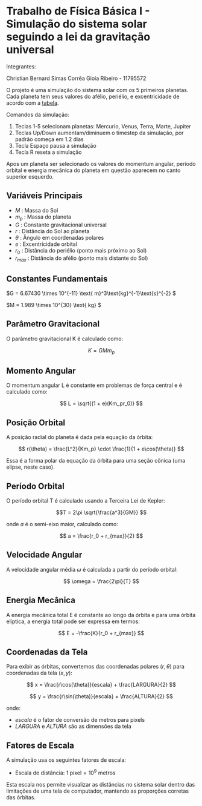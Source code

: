 # Trabalho de Física Básica I - Simulação do sistema solar seguindo a lei da gravitação universal 

Integrantes:

Christian Bernard Simas Corrêa Gioia Ribeiro - 11795572

O projeto é uma simulação do sistema solar com os 5 primeiros planetas. Cada planeta tem seus valores
do afélio, periélio, e excentricidade de acordo com a [tabela](https://nssdc.gsfc.nasa.gov/planetary/factsheet/).

Comandos da simulação:

1. Teclas 1-5 selecionam planetas: Mercurio, Venus, Terra, Marte, Jupiter
2. Teclas Up/Down aumentam/diminuem o timestep da simulação, por padrão começa em 1.2 dias
3. Tecla Espaço pausa a simulação
4. Tecla R reseta a simulação

Apos um planeta ser selecionado os valores do momentum angular, período orbital e energia mecânica do planeta em questão aparecem no canto superior esquerdo.

## Variáveis Principais

- $M$ : Massa do Sol
- $m_p$ : Massa do planeta
- $G$ : Constante gravitacional universal
- $r$ : Distância do Sol ao planeta
- $\theta$ : Ângulo em coordenadas polares
- $e$ : Excentricidade orbital
- $r_0$ : Distância do periélio (ponto mais próximo ao Sol)
- $r_{max}$ : Distância do afélio (ponto mais distante do Sol)

## Constantes Fundamentais

$G = 6.67430 \times 10^{-11} \text{ m}^3\text{kg}^{-1}\text{s}^{-2} $

$M = 1.989 \times 10^{30} \text{ kg} $

## Parâmetro Gravitacional

O parâmetro gravitacional K é calculado como:

$$
K = GMm_p
$$

## Momento Angular

O momentum angular L é constante em problemas de força central e é calculado como:

$$
L = \sqrt{(1 + e)(Km_pr_0)}
$$

## Posição Orbital

A posição radial do planeta é dada pela equação da órbita:

$$
r(\theta) = \frac{L^2}{Km_p} \cdot \frac{1}{1 + e\cos(\theta)}
$$

Essa é a forma polar da equação da órbita para uma seção cônica (uma elipse, neste caso).

## Período Orbital

O período orbital T é calculado usando a Terceira Lei de Kepler:

$$T = 2\pi \sqrt{\frac{a^3}{GM}} $$

onde $a$ é o semi-eixo maior, calculado como:

$$
a = \frac{r_0 + r_{max}}{2}
$$

## Velocidade Angular

A velocidade angular média $\omega$ é calculada a partir do período orbital:

$$
\omega = \frac{2\pi}{T}
$$

## Energia Mecânica

A energia mecânica total E é constante ao longo da órbita e para uma órbita elíptica, a energia total pode ser expressa em termos:

$$
E = -\frac{K}{r_0 + r_{max}}
$$

## Coordenadas da Tela

Para exibir as órbitas, convertemos das coordenadas polares $(r,\theta)$ para coordenadas da tela $(x,y)$:

$$
x = \frac{r\cos(\theta)}{escala} + \frac{LARGURA}{2}
$$

$$
y = \frac{r\sin(\theta)}{escala} + \frac{ALTURA}{2}
$$

onde:
- $escala$ é o fator de conversão de metros para pixels
- $LARGURA$ e $ALTURA$ são as dimensões da tela

## Fatores de Escala

A simulação usa os seguintes fatores de escala:
- Escala de distância: $1 \text{ pixel} = 10^9 \text{ metros}$

Esta escala nos permite visualizar as distâncias no sistema solar dentro das limitações de uma tela de computador, mantendo as proporções corretas das órbitas.

